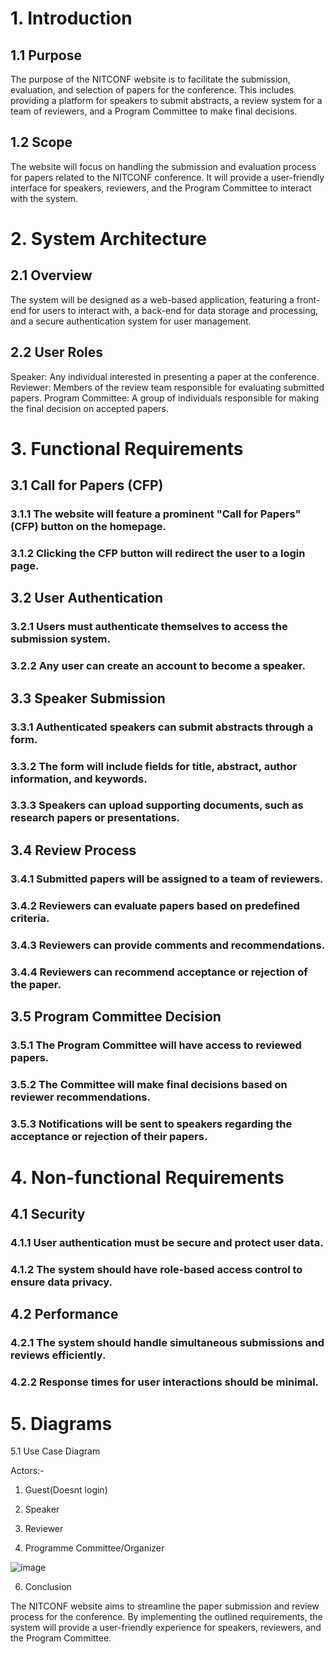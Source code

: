 # 1. Introduction

## 1.1 Purpose
The purpose of the NITCONF website is to facilitate the submission, evaluation, and selection of papers for the conference. This includes providing a platform for speakers to submit abstracts, a review system for a team of reviewers, and a Program Committee to make final decisions.

## 1.2 Scope
The website will focus on handling the submission and evaluation process for papers related to the NITCONF conference. It will provide a user-friendly interface for speakers, reviewers, and the Program Committee to interact with the system.

# 2. System Architecture
   
## 2.1 Overview
The system will be designed as a web-based application, featuring a front-end for users to interact with, a back-end for data storage and processing, and a secure authentication system for user management.

## 2.2 User Roles
Speaker: Any individual interested in presenting a paper at the conference.
Reviewer: Members of the review team responsible for evaluating submitted papers.
Program Committee: A group of individuals responsible for making the final decision on accepted papers.

# 3. Functional Requirements
   
## 3.1 Call for Papers (CFP)

### 3.1.1 The website will feature a prominent "Call for Papers" (CFP) button on the homepage.

### 3.1.2 Clicking the CFP button will redirect the user to a login page.

## 3.2 User Authentication

### 3.2.1 Users must authenticate themselves to access the submission system.

### 3.2.2 Any user can create an account to become a speaker.

## 3.3 Speaker Submission

### 3.3.1 Authenticated speakers can submit abstracts through a form.

### 3.3.2 The form will include fields for title, abstract, author information, and keywords.

### 3.3.3 Speakers can upload supporting documents, such as research papers or presentations.

## 3.4 Review Process

### 3.4.1 Submitted papers will be assigned to a team of reviewers.

### 3.4.2 Reviewers can evaluate papers based on predefined criteria.

### 3.4.3 Reviewers can provide comments and recommendations.

### 3.4.4 Reviewers can recommend acceptance or rejection of the paper.

## 3.5 Program Committee Decision

### 3.5.1 The Program Committee will have access to reviewed papers.

### 3.5.2 The Committee will make final decisions based on reviewer recommendations.

### 3.5.3 Notifications will be sent to speakers regarding the acceptance or rejection of their papers.

# 4. Non-functional Requirements
   
## 4.1 Security

### 4.1.1 User authentication must be secure and protect user data.

### 4.1.2 The system should have role-based access control to ensure data privacy.

## 4.2 Performance

### 4.2.1 The system should handle simultaneous submissions and reviews efficiently.

### 4.2.2 Response times for user interactions should be minimal.




# 5. Diagrams

5.1 Use Case Diagram

Actors:- 
1. Guest(Doesnt login)
         
2. Speaker
         
3. Reviewer
         
4. Programme Committee/Organizer

   
![image](https://github.com/SauravB210489CS/selab23_basics/assets/155982778/1c2726fc-f33d-4bf8-b674-7852f1463f54)



6. Conclusion
   
The NITCONF website aims to streamline the paper submission and review process for the conference. By implementing the outlined requirements, the system will provide a user-friendly experience for speakers, reviewers, and the Program Committee.
